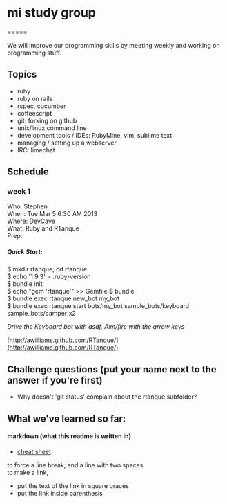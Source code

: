 # mi study group
=====

We will improve our programming skills by meeting weekly and working on programming stuff.

## Topics
- ruby
- ruby on rails
- rspec, cucumber
- coffeescript
- git: forking on github
- unix/linux command line
- development tools / IDEs: RubyMine, vim, sublime text
- managing / setting up a webserver
- IRC: limechat

## Schedule
### week 1
Who: Stephen  
When: Tue Mar 5 6:30 AM 2013  
Where: DevCave  
What: Ruby and RTanque  
Prep:   
  
##### Quick Start:

$ mkdir rtanque; cd rtanque  
$ echo '1.9.3' > .ruby-version  
$ bundle init  
$ echo "gem 'rtanque'" >> Gemfile
$ bundle  
$ bundle exec rtanque new_bot my_bot  
$ bundle exec rtanque start bots/my_bot sample_bots/keyboard sample_bots/camper:x2

*Drive the Keyboard bot with asdf. Aim/fire with the arrow keys*



[http://awilliams.github.com/RTanque/](http://awilliams.github.com/RTanque/)


## Challenge questions (put your name next to the answer if you're first)

-   Why doesn't 'git status' complain about the rtanque subfolder?

## What we've learned so far:

#### markdown (what this readme is written in)

- [cheat sheet](http://support.mashery.com/docs/customizing_your_portal/Markdown_Cheat_Sheet)

to force a line break, end a line with two spaces  
to make a link, 
- put the text of the link in square braces  
- put the link inside parenthesis


